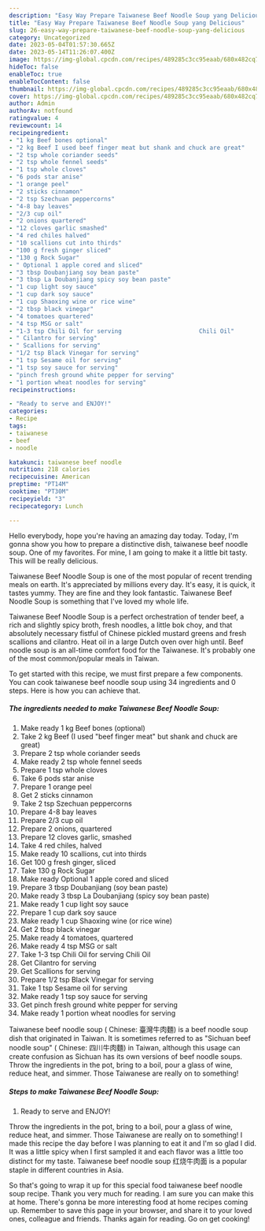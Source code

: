 ```yaml
---
description: "Easy Way Prepare Taiwanese Beef Noodle Soup yang Delicious"
title: "Easy Way Prepare Taiwanese Beef Noodle Soup yang Delicious"
slug: 26-easy-way-prepare-taiwanese-beef-noodle-soup-yang-delicious
category: Uncategorized
date: 2023-05-04T01:57:30.665Z
date: 2023-05-14T11:26:07.400Z
image: https://img-global.cpcdn.com/recipes/489285c3cc95eaab/680x482cq70/taiwanese-beef-noodle-soup-recipe-main-photo.jpg
hideToc: false
enableToc: true
enableTocContent: false
thumbnail: https://img-global.cpcdn.com/recipes/489285c3cc95eaab/680x482cq70/taiwanese-beef-noodle-soup-recipe-main-photo.jpg
cover: https://img-global.cpcdn.com/recipes/489285c3cc95eaab/680x482cq70/taiwanese-beef-noodle-soup-recipe-main-photo.jpg
author: Admin
authorAv: notfound
ratingvalue: 4
reviewcount: 14
recipeingredient:
- "1 kg Beef bones optional"
- "2 kg Beef I used beef finger meat but shank and chuck are great"
- "2 tsp whole coriander seeds"
- "2 tsp whole fennel seeds"
- "1 tsp whole cloves"
- "6 pods star anise"
- "1 orange peel"
- "2 sticks cinnamon"
- "2 tsp Szechuan peppercorns"
- "4-8 bay leaves"
- "2/3 cup oil"
- "2 onions quartered"
- "12 cloves garlic smashed"
- "4 red chiles halved"
- "10 scallions cut into thirds"
- "100 g fresh ginger sliced"
- "130 g Rock Sugar"
- " Optional 1 apple cored and sliced"
- "3 tbsp Doubanjiang soy bean paste"
- "3 tbsp La Doubanjiang spicy soy bean paste"
- "1 cup light soy sauce"
- "1 cup dark soy sauce"
- "1 cup Shaoxing wine or rice wine"
- "2 tbsp black vinegar"
- "4 tomatoes quartered"
- "4 tsp MSG or salt"
- "1-3 tsp Chili Oil for serving                      Chili Oil"
- " Cilantro for serving"
- " Scallions for serving"
- "1/2 tsp Black Vinegar for serving"
- "1 tsp Sesame oil for serving"
- "1 tsp soy sauce for serving"
- "pinch fresh ground white pepper for serving"
- "1 portion wheat noodles for serving"
recipeinstructions:

- "Ready to serve and ENJOY!"
categories:
- Recipe
tags:
- taiwanese
- beef
- noodle

katakunci: taiwanese beef noodle 
nutrition: 218 calories
recipecuisine: American
preptime: "PT14M"
cooktime: "PT30M"
recipeyield: "3"
recipecategory: Lunch

---
```



Hello everybody, hope you're having an amazing day today. Today, I'm gonna show you how to prepare a distinctive dish, taiwanese beef noodle soup. One of my favorites. For mine, I am going to make it a little bit tasty. This will be really delicious.

Taiwanese Beef Noodle Soup is one of the most popular of recent trending meals on earth. It's appreciated by millions every day. It's easy, it is quick, it tastes yummy. They are fine and they look fantastic. Taiwanese Beef Noodle Soup is something that I've loved my whole life.

Taiwanese Beef Noodle Soup is a perfect orchestration of tender beef, a rich and slightly spicy broth, fresh noodles, a little bok choy, and that absolutely necessary fistful of Chinese pickled mustard greens and fresh scallions and cilantro. Heat oil in a large Dutch oven over high until. Beef noodle soup is an all-time comfort food for the Taiwanese. It&#39;s probably one of the most common/popular meals in Taiwan.


To get started with this recipe, we must first prepare a few components. You can cook taiwanese beef noodle soup using 34 ingredients and 0 steps. Here is how you can achieve that.

<!--inarticleads1-->

##### The ingredients needed to make Taiwanese Beef Noodle Soup:

1. Make ready 1 kg Beef bones (optional)
1. Take 2 kg Beef (I used &#34;beef finger meat&#34; but shank and chuck are great)
1. Prepare 2 tsp whole coriander seeds
1. Make ready 2 tsp whole fennel seeds
1. Prepare 1 tsp whole cloves
1. Take 6 pods star anise
1. Prepare 1 orange peel
1. Get 2 sticks cinnamon
1. Take 2 tsp Szechuan peppercorns
1. Prepare 4-8 bay leaves
1. Prepare 2/3 cup oil
1. Prepare 2 onions, quartered
1. Prepare 12 cloves garlic, smashed
1. Take 4 red chiles, halved
1. Make ready 10 scallions, cut into thirds
1. Get 100 g fresh ginger, sliced
1. Take 130 g Rock Sugar
1. Make ready  Optional 1 apple cored and sliced
1. Prepare 3 tbsp Doubanjiang (soy bean paste)
1. Make ready 3 tbsp La Doubanjiang (spicy soy bean paste)
1. Make ready 1 cup light soy sauce
1. Prepare 1 cup dark soy sauce
1. Make ready 1 cup Shaoxing wine (or rice wine)
1. Get 2 tbsp black vinegar
1. Make ready 4 tomatoes, quartered
1. Make ready 4 tsp MSG or salt
1. Take 1-3 tsp Chili Oil for serving                      Chili Oil
1. Get  Cilantro for serving
1. Get  Scallions for serving
1. Prepare 1/2 tsp Black Vinegar for serving
1. Take 1 tsp Sesame oil for serving
1. Make ready 1 tsp soy sauce for serving
1. Get pinch fresh ground white pepper for serving
1. Make ready 1 portion wheat noodles for serving


Taiwanese beef noodle soup ( Chinese: 臺灣牛肉麵) is a beef noodle soup dish that originated in Taiwan. It is sometimes referred to as &#34;Sichuan beef noodle soup&#34; ( Chinese: 四川牛肉麵) in Taiwan, although this usage can create confusion as Sichuan has its own versions of beef noodle soups. Throw the ingredients in the pot, bring to a boil, pour a glass of wine, reduce heat, and simmer. Those Taiwanese are really on to something! 

<!--inarticleads2-->

##### Steps to make Taiwanese Beef Noodle Soup:


1. Ready to serve and ENJOY!

Throw the ingredients in the pot, bring to a boil, pour a glass of wine, reduce heat, and simmer. Those Taiwanese are really on to something! I made this recipe the day before I was planning to eat it and I&#39;m so glad I did. It was a little spicy when I first sampled it and each flavor was a little too distinct for my taste. Taiwanese beef noodle soup 红烧牛肉面 is a popular staple in different countries in Asia. 

So that's going to wrap it up for this special food taiwanese beef noodle soup recipe. Thank you very much for reading. I am sure you can make this at home. There's gonna be more interesting food at home recipes coming up. Remember to save this page in your browser, and share it to your loved ones, colleague and friends. Thanks again for reading. Go on get cooking!
